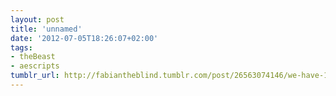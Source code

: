 ```yaml
---
layout: post
title: 'unnamed'
date: '2012-07-05T18:26:07+02:00'
tags:
- theBeast
- aescripts
tumblr_url: http://fabiantheblind.tumblr.com/post/26563074146/we-have-1000-downloads-on-aemap-and-lots-of-people
---
```

